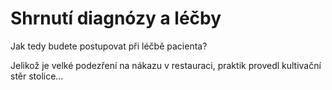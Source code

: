 # Shrnutí diagnózy a léčby

Jak tedy budete postupovat při léčbě pacienta?

Jelikož je velké podezření na nákazu v restauraci, praktik provedl kultivační stěr stolice…

